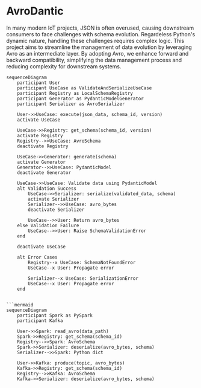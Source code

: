 # AvroDantic

In many modern IoT projects, JSON is often overused, causing downstream consumers to face challenges with schema evolution. Regardeless Python's dynamic nature, handling these challenges requires complex logic. This project aims to streamline the management of data evolution by leveraging Avro as an intermediate layer. By adopting Avro, we enhance forward and backward compatibility, simplifying the data management process and reducing complexity for downstream systems.
```mermaid
sequenceDiagram
    participant User
    participant UseCase as ValidateAndSerializeUseCase
    participant Registry as LocalSchemaRegistry
    participant Generator as PydanticModelGenerator
    participant Serializer as AvroSerializer
    
    User->>UseCase: execute(json_data, schema_id, version)
    activate UseCase
    
    UseCase->>Registry: get_schema(schema_id, version)
    activate Registry
    Registry-->>UseCase: AvroSchema
    deactivate Registry
    
    UseCase->>Generator: generate(schema)
    activate Generator
    Generator-->>UseCase: PydanticModel
    deactivate Generator
    
    UseCase->>UseCase: Validate data using PydanticModel
    alt Validation Success
        UseCase->>Serializer: serialize(validated_data, schema)
        activate Serializer
        Serializer-->>UseCase: avro_bytes
        deactivate Serializer
        
        UseCase-->>User: Return avro_bytes
    else Validation Failure
        UseCase-->>User: Raise SchemaValidationError
    end
    
    deactivate UseCase
    
    alt Error Cases
        Registry--x UseCase: SchemaNotFoundError
        UseCase--x User: Propagate error
        
        Serializer--x UseCase: SerializationError
        UseCase--x User: Propagate error
    end


```mermaid
sequenceDiagram
    participant Spark as PySpark
    participant Kafka
    
    User->>Spark: read_avro(data_path)
    Spark->>Registry: get_schema(schema_id)
    Registry-->>Spark: AvroSchema
    Spark->>Serializer: deserialize(avro_bytes, schema)
    Serializer-->>Spark: Python dict
    
    User->>Kafka: produce(topic, avro_bytes)
    Kafka->>Registry: get_schema(schema_id)
    Registry-->>Kafka: AvroSchema
    Kafka->>Serializer: deserialize(avro_bytes, schema)

